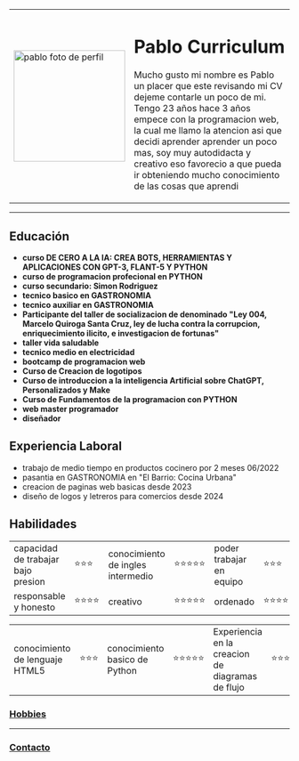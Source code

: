 <html>
    <head><header>
    <title>Pablo Rejas</title>
</head></header>
<body>
    
<table cellspacing="40">
        <tr>
      <td><img src="https://github.com/pablinski123/PabloCV3/blob/37076a08186a8382deaea635a49c8ffecac2b9d9/cv.png" width="200" height="200" alt="pablo foto de perfil"></td>
      <td><h1>Pablo Curriculum</h1>
        <p>Mucho gusto mi nombre es Pablo un placer que este revisando mi CV dejeme contarle un poco de mi. Tengo 23 años hace 3 años empece con la programacion web, la cual me llamo la atencion asi que decidi aprender aprender un poco mas, soy muy autodidacta y creativo eso favorecio a que pueda ir obteniendo mucho conocimiento de las cosas que aprendi</p>
      </td></tr>
    
</table>
<main>
 <hr>
  <h2><strong>Educación</strong></h2>
   <ul>
     <li><b>curso DE CERO A LA IA: CREA BOTS, HERRAMIENTAS Y APLICACIONES CON GPT-3, FLANT-5 Y PYTHON</b></li>
      <li><b>curso de programacion profecional en PYTHON</b></li>
       <li><b>curso secundario: Simon Rodriguez</b></li>
        <li><b>tecnico basico en GASTRONOMIA</b></li>
        <li><b>tecnico auxiliar en GASTRONOMIA</b></li>
        <li><b>Participante del taller de socializacion de denominado "Ley 004, Marcelo Quiroga Santa Cruz, ley de lucha contra la corrupcion, enriquecimiento ilicito, e investigacion de fortunas"</b></li>
        <li><b>taller vida saludable</b></li>
        <li><b>tecnico medio en electricidad</b></li>
        <li><b>bootcamp de programacion web</b></li>
        <li><b>Curso de Creacion de logotipos</b></li>
        <li><b>Curso de introduccion a la inteligencia Artificial sobre ChatGPT, Personalizados y Make</b></li>
        <li><b>Curso de Fundamentos de la programacion con PYTHON</b></li>
        <li><b>web master programador</b></li>
        <li><b> diseñador</b></li>
   </ul>
    <h2><strong>Experiencia Laboral</strong></h2>
    <ul>
     <li>trabajo de medio tiempo en productos cocinero por 2 meses 06/2022</li>
     <li>pasantia en GASTRONOMIA en "El Barrio: Cocina Urbana"</li>
     <li>creacion de paginas web basicas desde 2023</li>
     <li>diseño de logos y letreros para comercios desde 2024</li>
    </ul>
    <h2><b>Habilidades</b></h2>
<tbody>
    <table cellspacing ="10" >
     <tr> 
        <td>capacidad de trabajar bajo presion </td> 
        <td>⭐⭐⭐</td>
        <td>conocimiento de ingles intermedio</td> 
        <td>⭐⭐⭐⭐⭐</td>
        <td>poder trabajar en equipo</td>
        <td>⭐⭐⭐</td>
     </tr>
     <tr>
        <td>responsable y honesto</td> <td>⭐⭐⭐⭐</td>
        <td>creativo </td>
        <td>⭐⭐⭐⭐⭐</td>
        <td>ordenado</td>
        <td>⭐⭐⭐⭐</td>
     </tr>
    </table>
    <table cellspacing="10" >
        <tr>
            <td>conocimiento de lenguaje HTML5</td><TD>⭐⭐⭐</TD>
            <td>conocimiento basico de Python</td><td>⭐⭐⭐⭐⭐</td>
            <td>Experiencia en la creacion de diagramas de flujo</td><td>⭐⭐⭐⭐</td>
        </tr>
    </table>
</tbody>
 <h3><a href="./Hobbies.html">Hobbies</a></h3>
 <hr>
</main>
 <footer>
  <h3><a href="./contacto.html">Contacto</a></h3>
 </footer>
</body>

</html>
